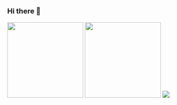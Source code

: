 ### Hi there 👋
<p>
  <img height="175px" src="https://github-readme-stats.vercel.app/api?username=256-daisuki&theme=dark"/>
  <img height="175px" src="https://github-readme-stats.vercel.app/api/top-langs/?username=256-daisuki&layout=compact&theme=dark"/>
  <img height_"175px" src="http://github-profile-summary-cards.vercel.app/api/cards/profile-details?username=256-daisuki&theme=dracula"/>
</p>
<p>
  
</p>

